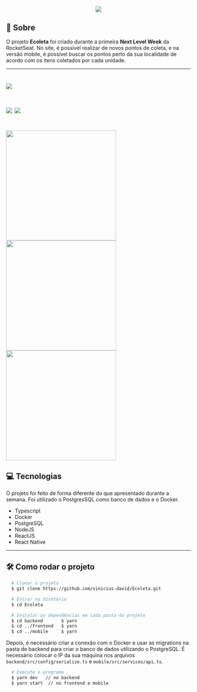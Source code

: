 <h1 align='center'>
  <img src='https://ik.imagekit.io/xcu9aqv3wh/logo_-1EfAr_GS.svg'>
</h1>

## 📝 Sobre

O projeto **Ecoleta** foi criado durante a primeira **Next Level Week** da RocketSeat. No site, é possível realizar de novos pontos de coleta, e na versão mobile, é possível buscar os pontos perto da sua localidade de acordo com os itens coletados por cada unidade.

---

<h1>
  <img src='https://ik.imagekit.io/xcu9aqv3wh/web2_FdF4cg42r.jpeg'>
</h1>

<h1>
  <img src='https://ik.imagekit.io/xcu9aqv3wh/web1_25Yjp1NdB.jpeg'>
  <img src='https://ik.imagekit.io/xcu9aqv3wh/web3_C8PIHX4uq.jpeg'>
</h1>

<h1>
  <img src='https://ik.imagekit.io/xcu9aqv3wh/mobile1_C6byv3YzY.jpeg' width=300>
  <img src='https://ik.imagekit.io/xcu9aqv3wh/mobile2_pzXrnw2Ii.jpeg' width=300>
  <img src='https://ik.imagekit.io/xcu9aqv3wh/mobile3_FW80AtwST.jpeg' width=300 >
</h1>

## 💻 Tecnologias

O projeto foi feito de forma diferente do que apresentado durante a semana. Foi utilizado o PostgresSQL como banco de dados e o Docker.

 - Typescript
 - Docker
 - PostgreSQL
 - NodeJS
 - ReactJS
 - React Native

 ---

## 🛠 Como rodar o projeto

```bash
  # Clonar o projeto
  $ git clone https://github.com/vinicius-david/Ecoleta.git

  # Entrar no diretório
  $ cd Ecoleta

  # Instalar as dependências em cada pasta do projeto
  $ cd backend       $ yarn
  $ cd ../frontend   $ yarn
  $ cd ../mobile     $ yarn

```

Depois, é necessário criar a conexão com o Docker e usar as migrations na pasta de backend para criar o banco de dados utilizando o PostgreSQL. 
É necessário colocar o IP da sua máquina nos arquivos ```backend/src/config/serialize.ts``` e ```mobile/src/services/api.ts```.

```bash
  # Execute o programa
  $ yarn dev   // no backend
  $ yarn start  // no frontend e mobile
```
